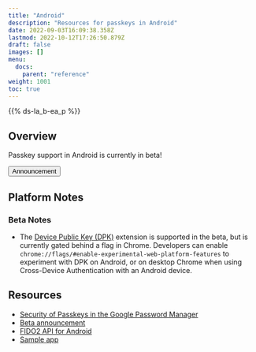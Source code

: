 ```yaml
---
title: "Android"
description: "Resources for passkeys in Android"
date: 2022-09-03T16:09:38.358Z
lastmod: 2022-10-12T17:26:50.879Z
draft: false
images: []
menu:
  docs:
    parent: "reference"
weight: 1001
toc: true
---
```


{{% ds-la_b-ea_p %}}

## Overview

Passkey support in Android is currently in beta!

<a href="https://android-developers.googleblog.com/2022/10/bringing-passkeys-to-android-and-chrome.html" target="_blank"><button type="button" class="btn btn-light">Announcement <i class="bi bi-box-arrow-up-right ms-2"></i></button></a>

## Platform Notes

### Beta Notes

- The [Device Public Key (DPK)](../terms#device-public-key-dpk) extension is supported in the beta, but is currently gated behind a flag in Chrome. Developers can enable `chrome://flags/#enable-experimental-web-platform-features` to experiment with DPK on Android, or on desktop Chrome when using Cross-Device Authentication with an Android device.

## Resources

- [Security of Passkeys in the Google Password Manager](https://security.googleblog.com/2022/10/SecurityofPasskeysintheGooglePasswordManager.html)
- [Beta announcement](https://android-developers.googleblog.com/2022/10/bringing-passkeys-to-android-and-chrome.html)
- [FIDO2 API for Android](https://developers.google.com/identity/fido/android/native-apps)
- [Sample app](https://github.com/android/security-samples/tree/master/Fido)
